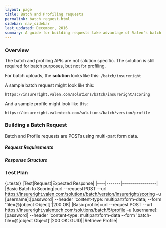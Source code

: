 ```yaml
---
layout: page
title: Batch and Profiling requests
permalink: batch_request.html
sidebar: nav_sidebar
last_updated: December, 2016
summary: A guide for building requests take advantage of Valen's batch processing APIs
---
```


### Overview

The batch and profiling APIs are not solution specific. The solution is still required for batch purposes, but not for profiling. 

For batch uploads, the **solution** looks like this:
`/batch/insureright`

A sample batch request might look like this:

`https://insureright.valen.com/solutions/batch/insureright/scoring`

And a sample profile might look like this:

`https://insureright.valentech.com/solutions/batch/version/profile`

### Building a Batch Request

Batch and Profile requests are POSTs using multi-part form data.

##### Request Requirements

##### Response Structure

### Test Plan

{:.tests}
|Test|Request|Expected Response|
|----|-------|-----------------|
|Basic Batch to Scoring|curl --request POST --url https://insureright.valen.com/solutions/batch/version/insureright/scoring –u [username]:[password] --header 'content-type: multipart/form-data; --form 'file=@[object Object]'|200 OK|
|Basic profile|curl --request POST --url https://insureright.valentech.com/solutions/batch/5/profile –u [username]:[password] --header 'content-type: multipart/form-data --form 'batch-file=@[object Object]'|200 OK: GUID|
|Retrieve Profile|